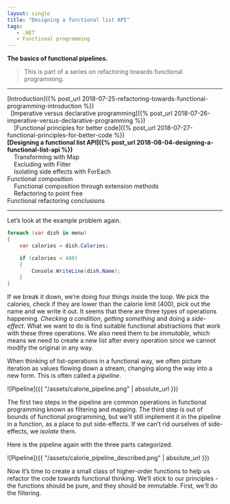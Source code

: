```yaml
---
layout: single
title: "Designing a functional list API"
tags:
   - .NET
   - Functional programming
---
```


**The basics of functional pipelines.**

> This is part of a series on refactoring towards functional programming.

---
[Introduction]({% post_url 2018-07-25-refactoring-towards-functional-programming-introduction %})  
&nbsp;&nbsp;[Imperative versus declarative programming]({% post_url 2018-07-26-imperative-versus-declarative-programming %})  
&nbsp;&nbsp;&nbsp;&nbsp;[Functional principles for better code]({% post_url 2018-07-27-functional-principles-for-better-code %})  
**[Designing a functional list API]({% post_url 2018-08-04-designing-a-functional-list-api %})**  
&nbsp;&nbsp;&nbsp;&nbsp;Transforming with Map  
&nbsp;&nbsp;&nbsp;&nbsp;Excluding with Filter  
&nbsp;&nbsp;&nbsp;&nbsp;Isolating side effects with ForEach  
Functional composition  
&nbsp;&nbsp;&nbsp;&nbsp;Functional composition through extension methods  
&nbsp;&nbsp;&nbsp;&nbsp;Refactoring to point free  
Functional refactoring conclusions  

---

Let’s look at the example problem again.

```csharp
foreach (var dish in menu)
{
    var calories = dish.Calories;

    if (calories < 400)
    {
        Console.WriteLine(dish.Name);
    }
}
```

If we break it down, we’re doing four things inside the loop. We pick the calories, check if they are lower than the calorie limit (400), pick out the name and we write it out. It seems that there are three types of operations happening. *Checking a condition*, *getting something* and doing a *side-effect*. What we want to do is find suitable functional abstractions that work with these three operations. We also need them to be *immutable*, which means we need to create a new list after every operation since we cannot modify the original in any way.

When thinking of list-operations in a functional way, we often picture iteration as values flowing down a stream, changing along the way into a new form. This is often called a *pipeline*.

![Pipeline]({{ "/assets/calorie_pipeline.png" | absolute_url }})

The first two steps in the pipeline are common operations in functional programming known as filtering and mapping. The third step is out of bounds of functional programming, but we’ll still implement it in the pipeline in a function, as a place to put side-effects. If we can’t rid ourselves of side-effects, we *isolate* them.

Here is the pipeline again with the three parts categorized.

![Pipeline]({{ "/assets/calorie_pipeline_described.png" | absolute_url }})

Now it’s time to create a small class of higher-order functions to help us refactor the code towards functional thinking. We’ll stick to our principles - the functions should be pure, and they should be immutable. First, we’ll do the filtering.